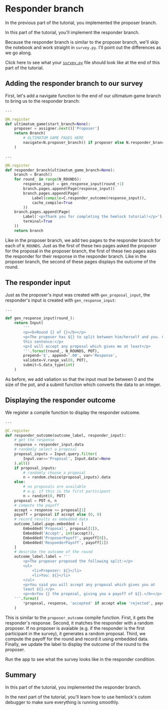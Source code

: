 # Responder branch

In the previous part of the tutorial, you implemented the proposer branch.

In this part of the tutorial, you'll implement the responder branch.

Because the responder branch is similar to the proposer branch, we'll skip the notebook and work straight in `survey.py`. I'll point out the differences as we go along.

Click here to see what your <a href="https://github.com/dsbowen/hemlock-tutorial/blob/v0.10/survey.py" target="_blank">`survey.py`</a> file should look like at the end of this part of the tutorial.

## Adding the responder branch to our survey

First, let's add a navigate function to the end of our ultimatum game branch to bring us to the responder branch:

```python
...

@N.register
def ultimatum_game(start_branch=None):
    proposer = assigner.next()['Proposer']
    return Branch(
        # ULTIMATUM GAME PAGES HERE
        navigate=N.proposer_branch() if proposer else N.responder_branch()
    )

...

@N.register
def responder_branch(ultimatum_game_branch=None):
    branch = Branch()
    for round_ in range(N_ROUNDS):
        response_input = gen_response_input(round_+1)
        branch.pages.append(Page(response_input))
        branch.pages.append(Page(
            Label(compile=C.responder_outcome(response_input)),
            cache_compile=True
        ))
    branch.pages.append(Page(
        Label('<p>Thank you for completing the hemlock tutorial!</p>'),
        terminal=True        
    ))
    return branch
```

Like in the proposer branch, we add two pages to the responder branch for each of `N_ROUNDS`. Just as the first of these two pages asked the proposer for the proposal in the proposer branch, the first of these two pages asks the responder for their response in the responder branch. Like in the proposer branch, the second of these pages displays the outcome of the round.

## The responder input

Just as the proposer's input was created with `gen_proposal_input`, the responder's input is created with `gen_response_input`:

```python
...

def gen_response_input(round_):
    return Input(
        '''
        <p><b>Round {} of {}</b></p>
        <p>The proposer has ${} to split between him/herself and you. Complete
        this sentence:</p>
        <p>I will accept any proposal which gives me at least</p>
        '''.format(round_, N_ROUNDS, POT),
        prepend='$', append='.00', var='Response',
        validate=V.range_val(0, POT),
        submit=S.data_type(int)
    )
```

As before, we add valiation so that the input must be between 0 and the size of the pot, and a submit function which converts the data to an integer.

## Displaying the responder outcome

We register a compile function to display the responder outcome.

```python
...

@C.register
def responder_outcome(outcome_label, responder_input):
    # get the response
    response = responder_input.data
    # randomly select a proposal
    proposal_inputs = Input.query.filter(
        Input.var=='Proposal', Input.data!=None
    ).all()
    if proposal_inputs:
        # randomly choose a proposal
        n = random.choice(proposal_inputs).data
    else:
        # no proposals are available
        # e.g. if this is the first participant
        n = randint(0, POT)
    proposal = POT-n, n
    # compute the payoff
    accept = response <= proposal[1]
    payoff = proposal if accept else (0, 0)
    # record results as embedded data
    outcome_label.page.embedded = [
        Embedded('Proposal', proposal[1]),
        Embedded('Accept', int(accept)),
        Embedded('ProposerPayoff', payoff[0]),
        Embedded('ResponderPayoff', payoff[1])
    ]
    # describe the outcome of the round
    outcome_label.label = '''
        <p>The proposer proposed the following split:</p>
        <ul>
            <li>Proposer: ${}</li>
            <li>You: ${}</li>
        </ul>
        <p>You said you will accept any proposal which gives you at 
        least ${}.</p>
        <p><b>You {} the proposal, giving you a payoff of ${}.</b></p>
    '''.format(
        *proposal, response, 'accepted' if accept else 'rejected', payoff[1]
    )
```

This is similar to the `proposer_outcome` compile function. First, it gets the responder's response. Second, it matches the responder with a random proposer. If no proposer is avaiable (e.g. if the responder is the first participant in the survey), it generates a random proposal. Third, we compute the payoff for the round and record it using embedded data. Finally, we update the label to display the outcome of the round to the proposer.

Run the app to see what the survey looks like in the responder condition.

## Summary

In this part of the tutorial, you implemented the responder branch.

In the next part of the tutorial, you'll learn how to use hemlock's cutom debugger to make sure everything is running smoothly.